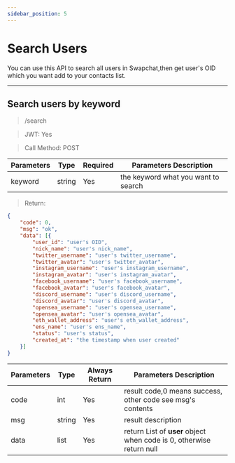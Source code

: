 ```yaml
---
sidebar_position: 5
---
```


# Search Users

You can use this API to search all users in Swapchat,then get user's OID which you want add to your contacts list.
___
## Search users by keyword
> /search

> JWT: Yes

> Call Method: POST

| Parameters  | Type | Required |  Parameters Description|
| ----------|---- | ------------- |--------|
| keyword |string | Yes  |  the keyword what you want to search  |

> Return:

```json
{
    "code": 0,
    "msg": "ok",
    "data": [{
        "user_id": "user's OID",
        "nick_name": "user's nick_name",
        "twitter_username": "user's twitter_username",
        "twitter_avatar": "user's twitter_avatar",
        "instagram_username": "user's instagram_username",
        "instagram_avatar": "user's instagram_avatar",
        "facebook_username": "user's facebook_username",
        "facebook_avatar": "user's facebook_avatar",
        "discord_username": "user's discord_username",
        "discord_avatar": "user's discord_avatar",
        "opensea_username": "user's opensea_username",
        "opensea_avatar": "user's opensea_avatar",
        "eth_wallet_address": "user's eth_wallet_address",
        "ens_name": "user's ens_name",
        "status": "user's status",
        "created_at": "the timestamp when user created"
    }]
}
```

| Parameters | Type | Always Return |  Parameters Description|
| ----------|---- | ------------- |--------|
| code |int | Yes  |  result code,0 means success, other code see msg's contents  |
| msg |string | Yes  | result description   |
| data |list | Yes  | return List of **user** object when code is 0, otherwise return null |
